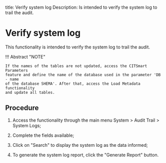 title: Verify system log
Description: Is intended to verify the system log to trail the audit. 
# Verify system log

This functionality is intended to verify the system log to trail the audit.

!!! Abstract "NOTE"

    If the names of the tables are not updated, access the CITSmart Parameters
    feature and define the name of the database used in the parameter 'DB - name
    of the database SHEMA'. After that, access the Load Metadata functionality
    and update all tables.
    
Procedure
-------------

1.  Access the functionality through the main menu System \> Audit Trail \>
    System Logs;

2.  Complete the fields available;

3.  Click on "Search" to display the system log as the data informed;

4. To generate the system log report, click the "Generate Report" button.

<!-- !!! tip "About"

    <b>Product/Version:</b> CITSmart | 9.00 &nbsp;&nbsp;
    <b>Updated:</b>01/10/2019 – Larissa Lourenço
